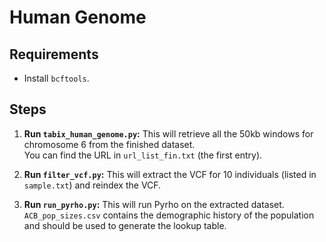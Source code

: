 # Human Genome

## Requirements
- Install `bcftools`.

## Steps

1. **Run `tabix_human_genome.py`:** This will retrieve all the 50kb windows for chromosome 6 from the finished dataset.  
   You can find the URL in `url_list_fin.txt` (the first entry).

2. **Run `filter_vcf.py`:** This will extract the VCF for 10 individuals (listed in `sample.txt`) and reindex the VCF.

3. **Run `run_pyrho.py`:** This will run Pyrho on the extracted dataset.  
   `ACB_pop_sizes.csv` contains the demographic history of the population and should be used to generate the lookup table.
